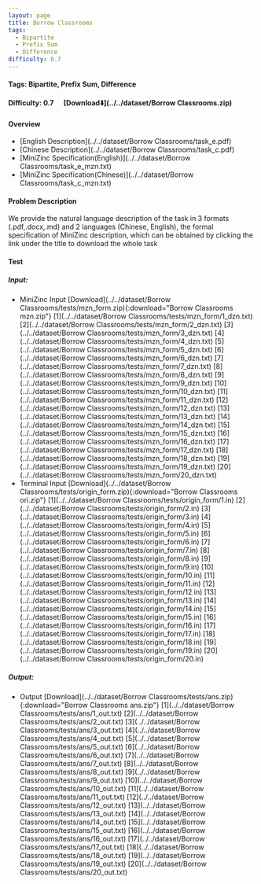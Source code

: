 ```yaml
---
layout: page
title: Borrow Classrooms
tags:
  - Bipartite
  - Prefix Sum
  - Difference
difficulty: 0.7
---
```


#### Tags: Bipartite, Prefix Sum, Difference
#### Difficulty: 0.7 &nbsp;&nbsp;&nbsp;&nbsp; [Download⬇️](../../dataset/Borrow Classrooms.zip)
#### Overview
- [English Description](../../dataset/Borrow Classrooms/task_e.pdf)
- [Chinese Description](../../dataset/Borrow Classrooms/task_c.pdf)
- [MiniZinc Specification(English)](../../dataset/Borrow Classrooms/task_e_mzn.txt)
- [MiniZinc Specification(Chinese)](../../dataset/Borrow Classrooms/task_c_mzn.txt)

#### Problem Description
We provide the natural language description of the task in 3 formats (.pdf,.docx,.md) and 2 languages (Chinese, English), the formal specification of MiniZinc description, which can be obtained by clicking the link under the title to download the whole task
#### Test
##### Input:
- MiniZinc Input [Download](../../dataset/Borrow Classrooms/tests/mzn_form.zip){:download="Borrow Classrooms mzn.zip"} [1](../../dataset/Borrow Classrooms/tests/mzn_form/1_dzn.txt) [2](../../dataset/Borrow Classrooms/tests/mzn_form/2_dzn.txt) [3](../../dataset/Borrow Classrooms/tests/mzn_form/3_dzn.txt) [4](../../dataset/Borrow Classrooms/tests/mzn_form/4_dzn.txt) [5](../../dataset/Borrow Classrooms/tests/mzn_form/5_dzn.txt) [6](../../dataset/Borrow Classrooms/tests/mzn_form/6_dzn.txt) [7](../../dataset/Borrow Classrooms/tests/mzn_form/7_dzn.txt) [8](../../dataset/Borrow Classrooms/tests/mzn_form/8_dzn.txt) [9](../../dataset/Borrow Classrooms/tests/mzn_form/9_dzn.txt) [10](../../dataset/Borrow Classrooms/tests/mzn_form/10_dzn.txt) [11](../../dataset/Borrow Classrooms/tests/mzn_form/11_dzn.txt) [12](../../dataset/Borrow Classrooms/tests/mzn_form/12_dzn.txt) [13](../../dataset/Borrow Classrooms/tests/mzn_form/13_dzn.txt) [14](../../dataset/Borrow Classrooms/tests/mzn_form/14_dzn.txt) [15](../../dataset/Borrow Classrooms/tests/mzn_form/15_dzn.txt) [16](../../dataset/Borrow Classrooms/tests/mzn_form/16_dzn.txt) [17](../../dataset/Borrow Classrooms/tests/mzn_form/17_dzn.txt) [18](../../dataset/Borrow Classrooms/tests/mzn_form/18_dzn.txt) [19](../../dataset/Borrow Classrooms/tests/mzn_form/19_dzn.txt) [20](../../dataset/Borrow Classrooms/tests/mzn_form/20_dzn.txt) 
- Terminal Input [Download](../../dataset/Borrow Classrooms/tests/origin_form.zip){:download="Borrow Classrooms ori.zip"} [1](../../dataset/Borrow Classrooms/tests/origin_form/1.in) [2](../../dataset/Borrow Classrooms/tests/origin_form/2.in) [3](../../dataset/Borrow Classrooms/tests/origin_form/3.in) [4](../../dataset/Borrow Classrooms/tests/origin_form/4.in) [5](../../dataset/Borrow Classrooms/tests/origin_form/5.in) [6](../../dataset/Borrow Classrooms/tests/origin_form/6.in) [7](../../dataset/Borrow Classrooms/tests/origin_form/7.in) [8](../../dataset/Borrow Classrooms/tests/origin_form/8.in) [9](../../dataset/Borrow Classrooms/tests/origin_form/9.in) [10](../../dataset/Borrow Classrooms/tests/origin_form/10.in) [11](../../dataset/Borrow Classrooms/tests/origin_form/11.in) [12](../../dataset/Borrow Classrooms/tests/origin_form/12.in) [13](../../dataset/Borrow Classrooms/tests/origin_form/13.in) [14](../../dataset/Borrow Classrooms/tests/origin_form/14.in) [15](../../dataset/Borrow Classrooms/tests/origin_form/15.in) [16](../../dataset/Borrow Classrooms/tests/origin_form/16.in) [17](../../dataset/Borrow Classrooms/tests/origin_form/17.in) [18](../../dataset/Borrow Classrooms/tests/origin_form/18.in) [19](../../dataset/Borrow Classrooms/tests/origin_form/19.in) [20](../../dataset/Borrow Classrooms/tests/origin_form/20.in) 

##### Output:
- Output [Download](../../dataset/Borrow Classrooms/tests/ans.zip){:download="Borrow Classrooms ans.zip"} [1](../../dataset/Borrow Classrooms/tests/ans/1_out.txt) [2](../../dataset/Borrow Classrooms/tests/ans/2_out.txt) [3](../../dataset/Borrow Classrooms/tests/ans/3_out.txt) [4](../../dataset/Borrow Classrooms/tests/ans/4_out.txt) [5](../../dataset/Borrow Classrooms/tests/ans/5_out.txt) [6](../../dataset/Borrow Classrooms/tests/ans/6_out.txt) [7](../../dataset/Borrow Classrooms/tests/ans/7_out.txt) [8](../../dataset/Borrow Classrooms/tests/ans/8_out.txt) [9](../../dataset/Borrow Classrooms/tests/ans/9_out.txt) [10](../../dataset/Borrow Classrooms/tests/ans/10_out.txt) [11](../../dataset/Borrow Classrooms/tests/ans/11_out.txt) [12](../../dataset/Borrow Classrooms/tests/ans/12_out.txt) [13](../../dataset/Borrow Classrooms/tests/ans/13_out.txt) [14](../../dataset/Borrow Classrooms/tests/ans/14_out.txt) [15](../../dataset/Borrow Classrooms/tests/ans/15_out.txt) [16](../../dataset/Borrow Classrooms/tests/ans/16_out.txt) [17](../../dataset/Borrow Classrooms/tests/ans/17_out.txt) [18](../../dataset/Borrow Classrooms/tests/ans/18_out.txt) [19](../../dataset/Borrow Classrooms/tests/ans/19_out.txt) [20](../../dataset/Borrow Classrooms/tests/ans/20_out.txt) 

